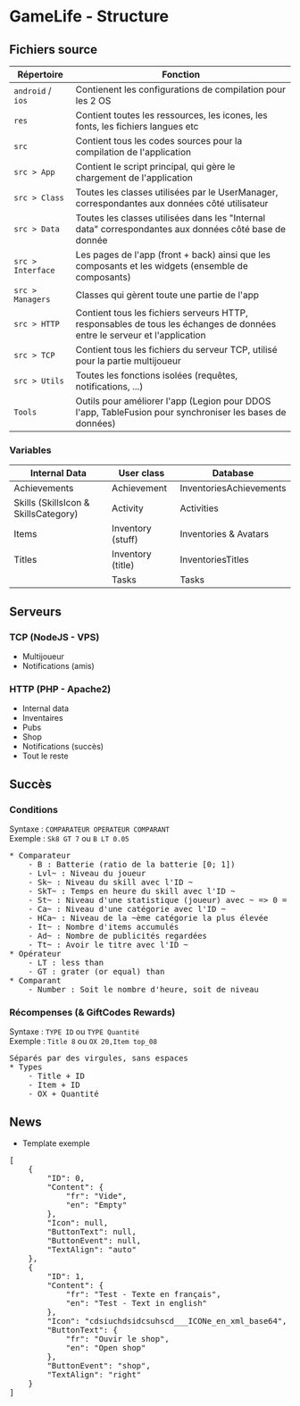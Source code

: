 # GameLife - Structure

## Fichiers source
| Répertoire | Fonction |
|-|-|
| `android` / `ios` | Contienent les configurations de compilation pour les 2 OS |
| `res` | Contient toutes les ressources, les icones, les fonts, les fichiers langues etc |
| `src` | Contient tous les codes sources pour la compilation de l'application |
| `src > App` | Contient le script principal, qui gère le chargement de l'application |
| `src > Class` | Toutes les classes utilisées par le UserManager, correspondantes aux données côté utilisateur |
| `src > Data` | Toutes les classes utilisées dans les "Internal data" correspondantes aux données côté base de donnée |
| `src > Interface` | Les pages de l'app (front + back) ainsi que les composants et les widgets (ensemble de composants) |
| `src > Managers` | Classes qui gèrent toute une partie de l'app |
| `src > HTTP` | Contient tous les fichiers serveurs HTTP, responsables de tous les échanges de données entre le serveur et l'application |
| `src > TCP` | Contient tous les fichiers du serveur TCP, utilisé pour la partie multijoueur |
| `src > Utils` | Toutes les fonctions isolées (requêtes, notifications, ...) |
| `Tools` | Outils pour améliorer l'app (Legion pour DDOS l'app, TableFusion pour synchroniser les bases de données) |

### Variables
| Internal Data | User class | Database |
|-|-|-|
| Achievements | Achievement | InventoriesAchievements |
| Skills (SkillsIcon & SkillsCategory) | Activity | Activities |
| Items | Inventory (stuff) | Inventories & Avatars |
| Titles | Inventory (title) | InventoriesTitles |
| | Tasks | Tasks |



## Serveurs
### TCP (NodeJS - VPS)
- Multijoueur
- Notifications (amis)

### HTTP (PHP - Apache2)
- Internal data
- Inventaires
- Pubs
- Shop
- Notifications (succès)
- Tout le reste



## Succès
### Conditions
Syntaxe : ``` COMPARATEUR OPERATEUR COMPARANT ```\
Exemple : ``` Sk8 GT 7 ``` ou ``` B LT 0.05 ```
<pre>
* Comparateur
    - B : Batterie (ratio de la batterie [0; 1])
    - Lvl~ : Niveau du joueur
    - Sk~ : Niveau du skill avec l'ID ~
    - SkT~ : Temps en heure du skill avec l'ID ~
    - St~ : Niveau d'une statistique (joueur) avec ~ => 0 = int, 1 = soc, 2 = for, 3 = end, 4 = agi, 5 = dex
    - Ca~ : Niveau d'une catégorie avec l'ID ~
    - HCa~ : Niveau de la ~ème catégorie la plus élevée
    - It~ : Nombre d'items accumulés
    - Ad~ : Nombre de publicités regardées
    - Tt~ : Avoir le titre avec l'ID ~
* Opérateur
    - LT : less than
    - GT : grater (or equal) than
* Comparant
    - Number : Soit le nombre d'heure, soit de niveau
</pre>

### Récompenses (& GiftCodes Rewards)
Syntaxe : ``` TYPE ID ``` ou ``` TYPE Quantité ```\
Exemple : ``` Title 8 ``` ou ``` OX 20,Item top_08 ```
<pre>
Séparés par des virgules, sans espaces
* Types
    - Title + ID
    - Item + ID
    - OX + Quantité
</pre>



## News
* Template exemple
<pre>
[
    {
        "ID": 0,
        "Content": {
            "fr": "Vide",
            "en": "Empty"
        },
        "Icon": null,
        "ButtonText": null,
        "ButtonEvent": null,
        "TextAlign": "auto"
    },
    {
        "ID": 1,
        "Content": {
            "fr": "Test - Texte en français",
            "en": "Test - Text in english"
        },
        "Icon": "cdsiuchdsidcsuhscd___ICONe_en_xml_base64",
        "ButtonText": {
            "fr": "Ouvir le shop",
            "en": "Open shop"
        },
        "ButtonEvent": "shop",
        "TextAlign": "right"
    }
]
</pre>
